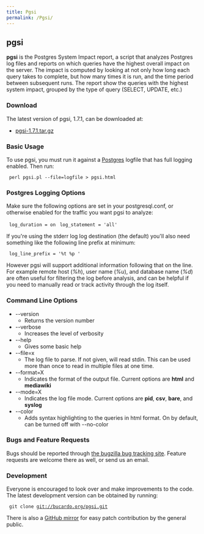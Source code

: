 ```yaml
---
title: Pgsi
permalink: /Pgsi/
---
```


pgsi
----

**pgsi** is the Postgres System Impact report, a script that analyzes Postgres log files and reports on which queries have the highest overall impact on the server. The impact is computed by looking at not only how long each query takes to complete, but how many times it is run, and the time period between subsequent runs. The report show the queries with the highest system impact, grouped by the type of query (SELECT, UPDATE, etc.)

### Download

The latest version of pgsi, 1.7.1, can be downloaded at:

-   [pgsi-1.7.1.tar.gz](http://bucardo.org/downloads/pgsi-1.7.1.tar.gz)

### Basic Usage

To use pgsi, you must run it against a [Postgres](/Postgres "wikilink") logfile that has full logging enabled. Then run:

` perl pgsi.pl --file=logfile > pgsi.html`

### Postgres Logging Options

Make sure the following options are set in your postgresql.conf, or otherwise enabled for the traffic you want pgsi to analyze:

` log_duration = on`
` log_statement = 'all'`

If you're using the stderr log log destination (the default) you'll also need something like the following line prefix at minimum:

` log_line_prefix = '%t %p '`

However pgsi will support additional information following that on the line. For example remote host (*%h*), user name (*%u*), and database name (*%d*) are often useful for filtering the log before analysis, and can be helpful if you need to manually read or track activity through the log itself.

### Command Line Options

-   --version
    -   Returns the version number
-   --verbose
    -   Increases the level of verbosity
-   --help
    -   Gives some basic help
-   --file=x
    -   The log file to parse. If not given, will read stdin. This can be used more than once to read in multiple files at one time.
-   --format=X
    -   Indicates the format of the output file. Current options are **html** and **mediawiki**
-   --mode=X
    -   Indicates the log file mode. Current options are **pid**, **csv**, **bare**, and **syslog**
-   --color
    -   Adds syntax highlighting to the queries in html format. On by default, can be turned off with --no-color

### Bugs and Feature Requests

Bugs should be reported through [the bugzilla bug tracking site](http://bucardo.org/bugzilla). Feature requests are welcome there as well, or send us an email.

### Development

Everyone is encouraged to look over and make improvements to the code. The latest development version can be obtained by running:

` git clone `[`git://bucardo.org/pgsi.git`](git://bucardo.org/pgsi.git)

There is also a [GitHub mirror](http://github.com/bucardo) for easy patch contribution by the general public.

